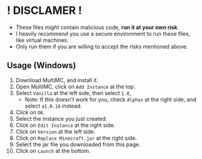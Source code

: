 # ! DISCLAMER !
* These files *might* contain malicious code, **run it at your own risk**.
* I heavily recommend you use a secure environment to run these files, like virtual machines.
* Only run them if you are willing to accept the risks mentioned above.

## Usage (Windows)
1. Download MultiMC, and install it.
2. Open MultiMC, click on `Add Instance` at the top.
3. Select `Vanilla` at the left side, then select `1.0`,
   - Note: If this doesn't work for you, check `Alphas` at the right side, and select `a1.0.16` instead.
4. Click on `OK`.
5. Select the instance you just created.
6. Click on `Edit Instance` at the right side.
7. Click on `Version` at the left side.
8. Click on `Replace Minecraft.jar` at the right side.
9. Select the jar file you downloaded from this page.
10. Click on `Launch` at the bottom.